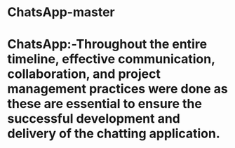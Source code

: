 # ChatsApp-master
# ChatsApp:-Throughout the entire timeline, effective communication, collaboration, and project management practices were done as these are essential to ensure the successful development and delivery of the  chatting application.
